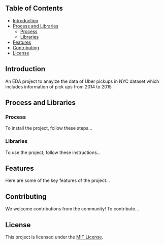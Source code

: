 ## Table of Contents
- [Introduction](#introduction)
- [Process and Libraries](#Process-and-libraries)
  - [Process](#Process)
  - [Libraries](#Libraries)
- [Features](#features)
- [Contributing](#contributing)
- [License](#license)

## Introduction
An EDA project to anaylze the data of Uber pickups in NYC dataset which includes information of pick ups from 2014 to 2015.

## Process and Libraries
### Process
To install the project, follow these steps...

### Libraries
To use the project, follow these instructions...

## Features
Here are some of the key features of the project...

## Contributing
We welcome contributions from the community! To contribute...

## License
This project is licensed under the [MIT License](LICENSE).

